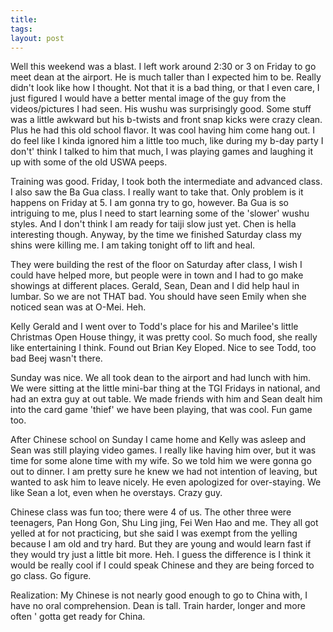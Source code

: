 ```yaml
---
title: 
tags: 
layout: post
---
```

Well this weekend was a blast.  I left work around 2:30 or 3 on Friday to go meet dean at the airport.  He is much taller than I expected him to be.  Really didn't look like how I thought.  Not that it is a bad thing, or that I even care, I just figured I would have a better mental image of the guy from the videos/pictures I had seen.  His wushu was surprisingly good.  Some stuff was a little awkward but his b-twists and front snap kicks were crazy clean.  Plus he had this old school flavor.  It was cool having him come hang out.  I do feel like I kinda ignored him a little too much, like during my b-day party I don't' think I talked to him that much, I was playing games and laughing it up with some of the old USWA peeps.  



Training was good.  Friday, I took both the intermediate and advanced class.  I also saw the Ba Gua class.  I really want to take that.  Only problem is it happens on Friday at 5.  I am gonna try to go, however.  Ba Gua is so intriguing to me, plus I need to start learning some of the 'slower' wushu styles.  And I don't think I am ready for taiji slow just yet. Chen is hella interesting though.  Anyway, by the time we finished Saturday class my shins were killing me.   I am taking tonight off to lift and heal.



They were building the rest of the floor on Saturday after class, I wish I could have helped more, but people were in town and I had to go make showings at different places.  Gerald, Sean, Dean and I did help haul in lumbar.  So we are not THAT bad.   You should have seen Emily when she noticed sean was at O-Mei.  Heh.



Kelly Gerald and I went over to Todd's place for his and Marilee's little Christmas Open House thingy, it was pretty cool.  So much food, she really like entertaining I think.  Found out Brian Key Eloped.  Nice to see Todd, too bad Beej wasn't there. 



Sunday was nice.  We all took dean to the airport and had lunch with him.  We were sitting at the little mini-bar thing at the TGI Fridays in national, and had an extra guy at out table.  We made friends with him and Sean dealt him into the card game 'thief' we have been playing, that was cool.  Fun game too.



After Chinese school on Sunday I came home and Kelly was asleep and Sean was still playing video games.  I really like having him over, but it was time for some alone time with my wife.  So we told him we were gonna go out to dinner.  I am pretty sure he knew we had not intention of leaving, but wanted to ask him to leave nicely.  He even apologized for over-staying.  We like Sean a lot, even when he overstays.  Crazy guy.



Chinese class was fun too; there were 4 of us.  The other three were teenagers, Pan Hong Gon, Shu Ling jing, Fei Wen Hao and me.  They all got yelled at for not practicing, but she said I was exempt from the yelling because I am old and try hard.  But they are young and would learn fast if they would try just a little bit more.  Heh.  I guess the difference is I think it would be really cool if I could speak Chinese and they are being forced to go class.  Go figure. 



Realization: My Chinese is not nearly good enough to go to China with, I have no oral comprehension.  Dean is tall. Train harder, longer and more often ' gotta get ready for China.


